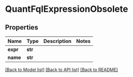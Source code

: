# QuantFqlExpressionObsolete


## Properties
Name | Type | Description | Notes
------------ | ------------- | ------------- | -------------
**expr** | **str** |  | 
**name** | **str** |  | 

[[Back to Model list]](../README.md#documentation-for-models) [[Back to API list]](../README.md#documentation-for-api-endpoints) [[Back to README]](../README.md)


